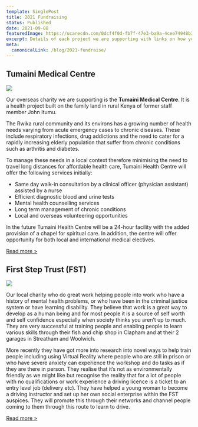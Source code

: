 ```yaml
---
template: SinglePost
title: 2021 Fundraising
status: Published
date: 2021-09-08
featuredImage: https://ucarecdn.com/0dcf4f0d-fb7f-47e3-ba9a-4cee74948b37/
excerpt: Details of each project we are supporting with links on how you can donate too.
meta:
  canonicalLink: /blog/2021-fundraise/
---
```



## **Tumaini Medical Centre**
[![](https://ucarecdn.com/5c5df97d-1118-4d17-8373-ff75e70f608a/)](https://uk.virginmoneygiving.com/fundraiser-display/showROFundraiserPage?userUrl=Whoosh2021&pageUrl=5)

Our overseas charity we are supporting is the **Tumaini Medical Centre**. It is a health project built on the family land in rural Kenya of former staff member John Itumu.

The Rwika rural community and its environs has a growing number of health needs varying from acute emergency cases to chronic diseases. These include respiratory infections, drug addictions and the need to cater for a rapidly increasing elderly population that suffer from chronic conditions such as arthritis and diabetes.

To manage these needs in a local context therefore minimising the need to travel long distances for affordable health care, Tumaini Health Centre will offer the following services initially:

* Same day walk-in consultation by a clinical officer (physician assistant) assisted by a nurse
* Efficient diagnostic blood and urine tests
* Mental health counselling services
* Long term management of chronic conditions
* Local and overseas volunteering opportunities

In the future Tumaini Health Centre will be a 24-hour facility with the added provision of a chapel for spiritual care. In addition, the centre will offer opportunity for both local and international medical electives.

[Read more >](https://www.tumainihealth.org/)

[](https://www.tumainihealth.org/)

## **First Step Trust (FST)**
[![](https://ucarecdn.com/5c5df97d-1118-4d17-8373-ff75e70f608a/)](https://donate.giveasyoulive.com/fundraising/whoosh-supports-fst)

Our local charity who do great work helping people into work who have a history of mental health problems, or who have been in the criminal justice system or have learning disability. They believe that work is a great way to develop as a human being and for most people it is a source of self worth and self confidence especially when society thinks you aren’t up to much. They are very successful at training people and enabling people to learn various skills through their fish and chip shop in Clapham and at their 2 garages in Streatham and Woolwich.

More recently they have got more into research into novel ways to help train people including using Virtual Reality where people who are still in prison or who have severe anxiety can experience the workshop and do tasks as if they are there in person. They realise that it’s not as environmentally friendly as we might like but recognise the reality that for a lot of people with no qualifications or work experience a driving licence is a ticket to an entry level job (delivery etc). They have helped a young woman to become a driving instructor and set up her own social enterprise within the FST auspices. They will promote this through their networks and channel people coming to them through this route to learn to drive.

[Read more >](http://firststeptrust.co.uk/)